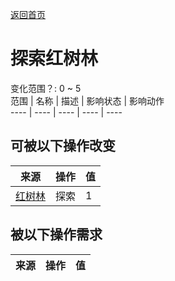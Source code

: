 [返回首页](index.md)  
# 探索红树林  
变化范围？: 0 ~ 5  
范围  |  名称  |  描述  |  影响状态  |  影响动作  
----  |  ----  |  ----  |  ----  |  ----  
## 可被以下操作改变  
来源  |  操作  |  值  
----  |  ----  |  ----  
[红树林](Mangroves.md)  |  探索  |  1  
## 被以下操作需求  
来源  |  操作  |  值  
----  |  ----  |  ----  
